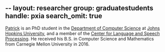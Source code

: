--
layout: researcher
group: graduatestudents
handle: pxia
search_omit: true
---

[Patrick](https://www.cs.jhu.edu/~paxia/) is an PhD student in the [Department of Computer Science](https://www.cs.jhu.edu) at [Johns Hopkins University](https://www.jhu.edu), and a member of the [Center for Language and Speech Processing](https://www.clsp.jhu.edu). He received his B.S. in Computer Science and Mathematics from Carnegie Mellon University in 2016.